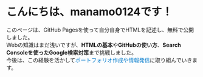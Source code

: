 <!DOCTYPE html>
<html lang="ja">
<head>
  <meta charset="UTF-8">
  <meta name="description" content="GitHub Pagesで自己紹介">
  <meta name="google-site-verification" content="ここに後でSearch Consoleのタグを入れる" />
  <title>私の自己紹介ページ</title>
</head>
<body>
  <h1>こんにちは、manamo0124です！</h1>
  <p>
    このページは、GitHub Pagesを使って自分自身でHTMLを記述し、無料で公開しました。<br>
    Webの知識はまだ浅いですが、<strong>HTMLの基本</strong>や<strong>GitHubの使い方</strong>、<strong>Search Consoleを使ったGoogle検索対策</strong>まで挑戦しました。<br>
    今後は、この経験を活かして<span style="color: #007acc;">ポートフォリオ作成や情報発信</span>に取り組んでいきます。
  </p>
</body>
</html>
